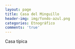 ```yaml
---
layout: page
title: Casa del Minguillo
header-img: img/fondo-azul.png
categories: Etnográfico
comments: 'true'
---
```



Casa típica

<div class="photos">
</div>

